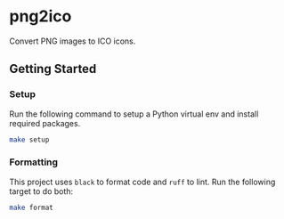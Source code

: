# png2ico

Convert PNG images to ICO icons.

## Getting Started

### Setup

Run the following command to setup a Python virtual env and install required packages.

```bash
make setup
```

### Formatting

This project uses `black` to format code and `ruff` to lint. Run the following target to do both:

```bash
make format
```
